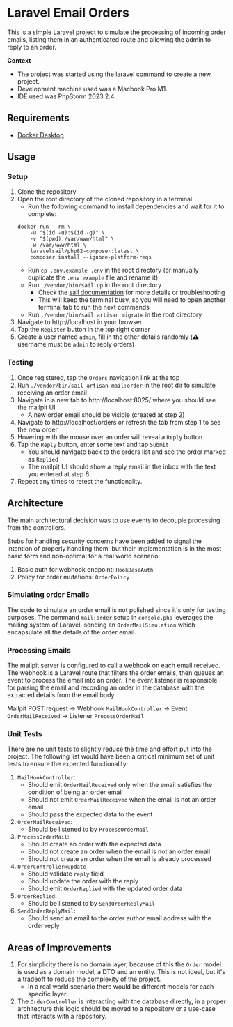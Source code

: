 # Laravel Email Orders

This is a simple Laravel project to simulate the processing of incoming order emails, listing them in an authenticated
route and allowing the admin to reply to an order.

**Context**
- The project was started using the laravel command to create a new project.  
- Development machine used was a Macbook Pro M1.
- IDE used was PhpStorm 2023.2.4.

## Requirements

- [Docker Desktop](https://docs.docker.com/engine/install/)

## Usage

### Setup

1. Clone the repository
2. Open the root directory of the cloned repository in a terminal
   - Run the following command to install dependencies and wait for it to complete:
    ```shell
    docker run --rm \
        -u "$(id -u):$(id -g)" \
        -v "$(pwd):/var/www/html" \
        -w /var/www/html \
        laravelsail/php82-composer:latest \
        composer install --ignore-platform-reqs
    ```
   - Run `cp .env.example .env` in the root directory (or manually duplicate the `.env.example` file and rename it)
   - Run `./vendor/bin/sail up` in the root directory
     - Check the [sail documentation](https://laravel.com/docs/10.x/sail) for more details or troubleshooting
     - This will keep the terminal busy, so you will need to open another terminal tab to run the next commands
   - Run `./vendor/bin/sail artisan migrate` in the root directory
3. Navigate to http://localhost in your browser
4. Tap the `Register` button in the top right corner
5. Create a user named `admin`, fill in the other details randomly (⚠️ username must be `admin` to reply orders)

### Testing
1. Once registered, tap the `Orders` navigation link at the top
2. Run `./vendor/bin/sail artisan mail:order` in the root dir to simulate receiving an order email
3. Navigate in a new tab to http://localhost:8025/ where you should see the mailpit UI
   - A new order email should be visible (created at step 2)
4. Navigate to http://localhost/orders or refresh the tab from step 1 to see the new order
5. Hovering with the mouse over an order will reveal a `Reply` button
6. Tap the `Reply` button, enter some text and tap `Submit`
   - You should navigate back to the orders list and see the order marked as `Replied`
   - The mailpit UI should show a reply email in the inbox with the text you entered at step 6
7. Repeat any times to retest the functionality.

## Architecture
The main architectural decision was to use events to decouple processing from the controllers.

Stubs for handling security concerns have been added to signal the intention of properly handling them, but
their implementation is in the most basic form and non-optimal for a real world scenario:
1. Basic auth for webhook endpoint: `HookBaseAuth`
2. Policy for order mutations: `OrderPolicy`

### Simulating order Emails

The code to simulate an order email is not polished since it's only for testing purposes. The command `mail:order`
setup in `console.php` leverages the mailing system of Laravel, sending an `OrderMailSimulation` which encapsulate
all the details of the order email.

### Processing Emails

The mailpit server is configured to call a webhook on each email received. The webhook is a Laravel route that
filters the order emails, then queues an event to process the email into an order. The event listener is responsible
for parsing the email and recording an order in the database with the extracted details from the email body.

Mailpit POST request → Webhook `MailHookController` → Event `OrderMailReceived` → Listener `ProcessOrderMail`

### Unit Tests

There are no unit tests to slightly reduce the time and effort put into the project.
The following list would have been a critical minimum set of unit tests to ensure the expected functionality:

1. `MailHookController`:
   - Should emit `OrderMailReceived` only when the email satisfies the condition of being an order email
   - Should not emit `OrderMailReceived` when the email is not an order email
   - Should pass the expected data to the event
2. `OrderMailReceived`:
   - Should be listened to by `ProcessOrderMail`
3. `ProcessOrderMail`:
   - Should create an order with the expected data
   - Should not create an order when the email is not an order email
   - Should not create an order when the email is already processed
4. `OrderController@update`
   - Should validate `reply` field
   - Should update the order with the reply
   - Should emit `OrderReplied` with the updated order data
5. `OrderReplied`:
   - Should be listened to by `SendOrderReplyMail`
6. `SendOrderReplyMail`:
   - Should send an email to the order author email address with the order reply

## Areas of Improvements
1. For simplicity there is no domain layer, because of this the `Order` model is used as a domain model, a DTO
    and an entity. This is not ideal, but it's a tradeoff to reduce the complexity of the project.
   - In a real world scenario there would be different models for each specific layer.
2. The `OrderController` is interacting with the database directly, in a proper architecture this logic should be
    moved to a repository or a use-case that interacts with a repository.
